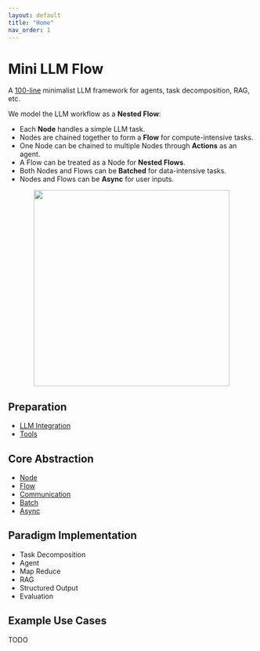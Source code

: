 ```yaml
---
layout: default
title: "Home"
nav_order: 1
---
```


# Mini LLM Flow

A [100-line](https://github.com/zachary62/miniLLMFlow/blob/main/minillmflow/__init__.py) minimalist LLM framework for agents, task decomposition, RAG, etc.

We model the LLM workflow as a **Nested Flow**:
- Each **Node** handles a simple LLM task.
- Nodes are chained together to form a **Flow** for compute-intensive tasks.
- One Node can be chained to multiple Nodes through **Actions** as an agent.
- A Flow can be treated as a Node for **Nested Flows**.
- Both Nodes and Flows can be **Batched** for data-intensive tasks.
- Nodes and Flows can be **Async** for user inputs.

<div align="center">
  <img src="https://github.com/zachary62/miniLLMFlow/blob/main/assets/minillmflow.jpg?raw=true" width="400"/>
</div>

## Preparation

- [LLM Integration](./llm.md)
- [Tools](./tool.md)

## Core Abstraction

- [Node](./node.md)
- [Flow](./flow.md)
- [Communication](./communication.md)
- [Batch](./batch.md)
- [Async](./async.md)

## Paradigm Implementation

- Task Decomposition
- Agent
- Map Reduce
- RAG
- Structured Output
- Evaluation

## Example Use Cases

TODO
